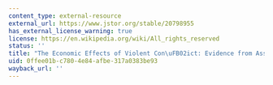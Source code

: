 ```yaml
---
content_type: external-resource
external_url: https://www.jstor.org/stable/20798955
has_external_license_warning: true
license: https://en.wikipedia.org/wiki/All_rights_reserved
status: ''
title: "The Economic Effects of Violent Con\uFB02ict: Evidence from Asset Market Reactions"
uid: 0ffee01b-c780-4e84-afbe-317a0383be93
wayback_url: ''
---
```

